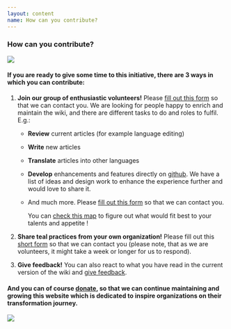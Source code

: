 ```yaml
---
layout: content
name: How can you contribute?
---
```

### How can you contribute?

![](/media/contribute.png)

#### If you are ready to give some time  to this initiative, there are 3  ways in which you can contribute:

1. **Join our group of enthusiastic volunteers!** Please [fill out this form](https://surveyheart.com/form/5f12c56c042b2b3696da7a2e) so that we can contact you. We are looking for people happy to enrich and maintain the wiki, and there are different tasks to do and roles to fulfil. E.g.:

   * **Review** current articles (for example language editing)
   * **Write** new articles
   * **Translate** articles into other languages
   * **Develop** enhancements and features directly on [github](https://github.com/reinventingorganizations/wiki). We have a list of ideas and design work to enhance the experience further and would love to share it. 
   * And much more. Please [fill out this form](https://surveyheart.com/form/5f12c56c042b2b3696da7a2e) so that we can contact you.

     You can [check this map](https://peerdom.org/ror-wiki/) to figure out what would fit best to your talents and appetite !
2. **Share teal practices from your own organization!** Please fill out this [short form](https://surveyheart.com/form/5fb632d8c99c116adc299908) so that we can contact you (please note, that as we are volunteers, it might take a week or longer for us to respond).
3. **Give feedback!** You can also react to what you have read in the current version of the wiki and [give feedback](https://surveyheart.com/form/5fb7b793ef396770afbeb29e).

#### And you can of course [donate](https://opencollective.com/tealwiki), so that we can continue maintaining and growing this website which is dedicated to inspire organizations on their transformation journey.

   ![](/media/contribute.jpg)